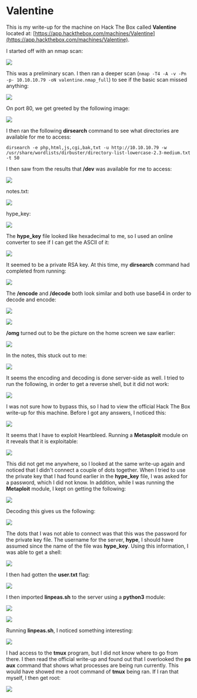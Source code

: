 # Valentine

This is my write-up for the machine on Hack The Box called **Valentine** located at: [https://app.hackthebox.com/machines/Valentine](https://app.hackthebox.com/machines/Valentine).

I started off with an nmap scan:

![](<../../.gitbook/assets/image (363) (1).png>)

This was a preliminary scan. I then ran a deeper scan (`nmap -T4 -A -v -Pn -p- 10.10.10.79 -oN valentine.nmap_full`) to see if the basic scan missed anything:

![](<../../.gitbook/assets/image (327).png>)

On port 80, we get greeted by the following image:

![](<../../.gitbook/assets/image (367) (1).png>)

I then ran the following **dirsearch** command to see what directories are available for me to access:

`dirsearch -e php,html,js,cgi,bak,txt -u http://10.10.10.79 -w /usr/share/wordlists/dirbuster/directory-list-lowercase-2.3-medium.txt -t 50`

I then saw from the results that **/dev** was available for me to access:

![](<../../.gitbook/assets/image (364) (1) (1).png>)

notes.txt:

![](<../../.gitbook/assets/image (370).png>)

hype\_key:

![](<../../.gitbook/assets/image (353) (1) (1).png>)

The **hype\_key** file looked like hexadecimal to me, so I used an online converter to see if I can get the ASCII of it:

![](<../../.gitbook/assets/image (366) (1).png>)

It seemed to be a private RSA key. At this time, my **dirsearch** command had completed from running:

![](<../../.gitbook/assets/image (348) (1).png>)

The **/encode** and **/decode** both look similar and both use base64 in order to decode and encode:

![](<../../.gitbook/assets/image (361) (1) (1).png>)

![](<../../.gitbook/assets/image (329) (1).png>)

**/omg** turned out to be the picture on the home screen we saw earlier:

![](<../../.gitbook/assets/image (351) (1) (1).png>)

In the notes, this stuck out to me:

![](<../../.gitbook/assets/image (362) (1) (1).png>)

It seems the encoding and decoding is done server-side as well. I tried to run the following, in order to get a reverse shell, but it did not work:

![](<../../.gitbook/assets/image (352) (1).png>)

I was not sure how to bypass this, so I had to view the official Hack The Box write-up for this machine. Before I got any answers, I noticed this:

![](<../../.gitbook/assets/image (347).png>)

It seems that I have to exploit Heartbleed. Running a **Metasploit** module on it reveals that it is exploitable:

![](<../../.gitbook/assets/image (368) (1).png>)

This did not get me anywhere, so I looked at the same write-up again and noticed that I didn't connect a couple of dots together. When I tried to use the private key that I had found earlier in the **hype\_key** file, I was asked for a password, which I did not know. In addition, while I was running the  **Metaploit** module, I kept on getting the following:

![](<../../.gitbook/assets/image (371) (1).png>)

Decoding this gives us the following:

![](<../../.gitbook/assets/image (344).png>)

The dots that I was not able to connect was that this was the password for the private key file. The username for the server, **hype**, I should have assumed since the name of the file was **hype\_key**. Using this information, I was able to get a shell:

![](<../../.gitbook/assets/image (346).png>)

I then had gotten the **user.txt** flag:

![](<../../.gitbook/assets/image (339) (1) (1) (1).png>)

I then imported **linpeas.sh** to the server using a **python3** module:

![](<../../.gitbook/assets/image (334).png>)

![](<../../.gitbook/assets/image (369).png>)

Running **linpeas.sh**, I noticed something interesting:

![](<../../.gitbook/assets/image (350) (1) (1).png>)

I had access to the **tmux** program, but I did not know where to go from there. I then read the official write-up and found out that I overlooked the **ps aux** command that shows what processes are being run currently. This would have showed me a root command of **tmux** being ran. If I ran that myself, I then get root:

![](<../../.gitbook/assets/image (372) (1).png>)
